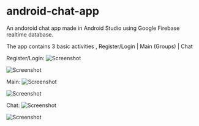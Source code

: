 # android-chat-app
An andoroid chat app made in Android Studio using Google Firebase realtime database.

The app contains 3 basic activities , Register/Login | Main (Groups) | Chat

Register/Login:
 ![Screenshot](Preview/login.jpg)

 ![Screenshot](Preview/register.jpg)


Main:
 ![Screenshot](Preview/groups.jpg)

 ![Screenshot](Preview/add-group.jpg)



Chat:
 ![Screenshot](Preview/chat.jpg)
 
 
  ![Screenshot](Preview/chat2.jpg)
